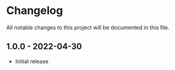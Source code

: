 # Changelog

All notable changes to this project will be documented in this file.

<a name="1.0.0"></a>
## 1.0.0 - 2022-04-30

- Initial release
